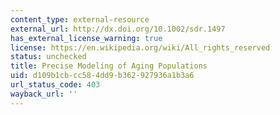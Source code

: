 ```yaml
---
content_type: external-resource
external_url: http://dx.doi.org/10.1002/sdr.1497
has_external_license_warning: true
license: https://en.wikipedia.org/wiki/All_rights_reserved
status: unchecked
title: Precise Modeling of Aging Populations
uid: d109b1cb-cc58-4dd9-b362-927936a1b3a6
url_status_code: 403
wayback_url: ''
---
```

